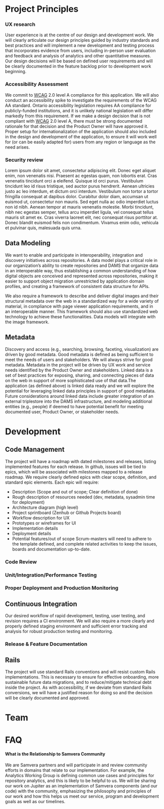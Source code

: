 # Project Principles
### UX research
User experience is at the centre of our design and development work. We will clearly articulate our design principles guided by industry standards and best practices and will implement a new development and testing process that incorporates evidence from users, including in-person user evaluation and feedback and analysis of analytics and other quantitative measures. Our design decisions will be based on defined user requirements and will be clearly documented in the feature backlog prior to development work beginning.
### Accessibility Assessment
We commit to [WCAG](https://www.w3.org/WAI/WCAG20/quickref/) 2.0 level A compliance for this application. We will also conduct an accessibility spike to investigate the requirements of the WCAG AA standard. Ontario accessibility legislation requires AA compliance for publicly-funded institutions, and it is unlikely national legislation will differ markedly from this requirement. If we make a design decision that is not compliant with [WCAG](https://www.w3.org/WAI/WCAG20/quickref/) 2.0 level A, there must be strong documented rationale for that decision and the Product Owner will have approved it. Proper setup for internationalization of the application should also included in the design and development of the application, to ensure it will work well for (or can be easily adapted for) users from any region or language as the need arises. 
### Security review
Lorem ipsum dolor sit amet, consectetur adipiscing elit. Donec eget aliquet enim, non venenatis nisi. Praesent ac egestas quam, non lobortis erat. Cras venenatis tincidunt orci a eleifend. Quisque id orci purus. Vestibulum tincidunt leo id risus tristique, sed auctor purus hendrerit. Aenean ultricies justo ac leo interdum, et dictum orci interdum. Vestibulum non tortor a tortor fringilla consequat at dapibus dolor. Curabitur dolor diam, accumsan ut euismod ut, consectetur non mauris. Sed eget nulla ac odio imperdiet luctus non id nibh. Aenean tempor at mauris venenatis molestie. Morbi tincidunt, nibh nec egestas semper, tellus arcu imperdiet ligula, vel consequat tellus mauris sit amet ex. Cras viverra laoreet elit, nec consequat risus porttitor at. Donec blandit euismod felis non condimentum. Vivamus enim odio, vehicula et pulvinar quis, malesuada quis urna.
## Data Modeling
We want to enable and participate in interoperability, integration and discovery initiatives across repositories. A data model plays a critical role in our organization’s ability to create repositories and DAMS that organize data in an interoperable way, thus establishing a common understanding of how digital objects are conceived and represented across repositories, making it easier to support object migration unrestricted by application domain profiles, and creating a framework of consistent data structure for APIs.
 
We also require a framework to describe and deliver digital images and their structural metadata over the web in a standardized way for a wide variety of material, in compliance with page viewer application requirements, and in an interoperable manner. This framework should also use standardized web technology to achieve these functionalities. Data models will integrate with the image framework. 
## Metadata
Discovery and access (e.g., searching, browsing, faceting, visualization) are driven by good metadata. Good metadata is defined as being sufficient to meet the needs of users and stakeholders. We will always strive for good metadata.
Metadata in the project will be driven by UX work and service needs identified by the Product Owner and stakeholders. 
Linked data is a set of best practices for exposing, sharing, and connecting pieces of data on the web in support of more sophisticated use of that data.The application (as defined above) is linked data ready and we will explore the potential for leveraging linked data principles in support of good metadata. 
Future considerations around linked data include greater integration of an external triplestore into the DAMS infrastructure, and modeling additional entities (e.g., people) if deemed to have potential benefit for meeting documented user, Product Owner, or stakeholder needs.
# Development
## Code Management
The project will have a roadmap with dated milestones and releases, listing implemented features for each release. In github, issues will be tied to epics, which will be associated with milestones mapped to a release roadmap. We require clearly defined epics with clear scope, definition, and standard epic elements. Each epic will require:
* Description (Scope and out of scope; Clear definition of done)
* Rough description of resources needed (dev, metadata, sysadmin time for deployment)
* Architecture diagram (high level) 
* Project sprintboard (Zenhub or Github Projects board)
* Workflow description for UX
* Prototypes or wireframes for UI
* Implementation details 
* Deployment details
* Potential features/out of scope
Scrum-masters will need to adhere to the template defined, and complete related activities to keep the issues, boards and documentation up-to-date. 
### Code Review
### Unit/Integration/Performance Testing
### Proper Deployment and Production Monitoring
## Continuous Integration
Our desired workflow of rapid development, testing, user testing, and revision requires a CI environment. We will also require a more clearly and properly defined staging environment and sufficient error tracking and analysis for robust production testing and monitoring. 
### Release & Feature Documentation
## Rails
The project will use standard Rails conventions and will resist custom Rails implementations. This is necessary to ensure for effective onboarding, more sustainable future data migrations, and to reduce/mitigate technical debt inside the project. As with accessibility, if we deviate from standard Rails conversions, we will have a justified reason for doing so and the decision will be clearly documented and approved.

# Team

# FAQ 
#### What is the Relationship to Samvera Community
We are Samvera partners and will participate in and review community efforts in domains that relate to our implementation. For example, the Analytics Working Group is defining common use cases and principles for repository analytics, and this is likely to be helpful to us. We will be sharing our work on Jupiter as an implementation of Samvera components (and our code) with the community, emphasizing the philosophy and principles of our work and how this helps us meet our service, program and development goals as well as our timelines. 
